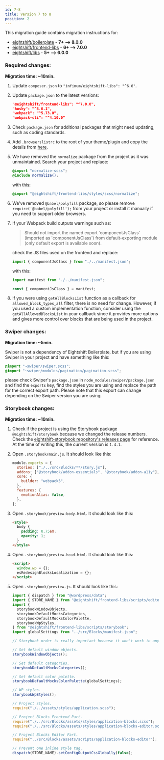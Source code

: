 ```yaml
---
id: 7-8
title: Version 7 to 8
position: 2
---
```


This migration guide contains migration instructions for:

- [eightshift/boilerplate](https://github.com/infinum/eightshift-boilerplate/releases/tag/8.0.0) - **7+ --> 8.0.0**
- [eightshift/frontend-libs](https://github.com/infinum/eightshift-frontend-libs/releases/tag/7.0.0) - **6+ --> 7.0.0**
- [eightshift/libs](https://github.com/infinum/eightshift-libs/releases/tag/6.0.0) - **5+ --> 6.0.0**

### Required changes:

**Migration time: ~10min.**

1. Update `composer.json` to `"infinum/eightshift-libs": "^6.0"`.
2. Update `package.json` to the latest versions:

   ```json
   "@eightshift/frontend-libs": "^7.0.0",
   "husky": "^8.0.1",
   "webpack": "^5.73.0",
   "webpack-cli": "^4.10.0"
   ```

3. Check `package.json` for additional packages that might need updating, such as coding standards.
4. Add `.browserslistrc` to the root of your theme/plugin and copy the details from [here](https://github.com/infinum/eightshift-boilerplate/blob/develop/.browserslistrc).
5. We have removed the `normalize` package from the project as it was unmaintained. Search your project and replace:

   ```scss
   @import "normalize-scss";
   @include normalize();
   ```

   with this:

   ```scss
   @import "@eightshift/frontend-libs/styles/scss/normalize";
   ```

6. We've removed `@babel/polyfill` package, so please remove `require('@babel/polyfill');` from your project or install it manually if you need to support older browsers.
7. If your Webpack build outputs warnings such as:

   > Should not import the named export 'componentJsClass' (imported as 'componentJsClass') from default-exporting module (only default export is available soon).

   check the JS files used on the frontend and replace:

   ```js
   import { componentJsClass } from "./../manifest.json";
   ```

   with this:

   ```js
   import manifest from "./../manifest.json";

   const { componentJsClass } = manifest;
   ```

8. If you were using `getAllBlocksList` function as a callback for `allowed_block_types_all` filter, there is no need for change. However, if you used a custom implementation function, consider using the `getAllAllowedBlocksList` in your callback since it provides more options and gives more control over blocks that are being used in the project.

### Swiper changes:

**Migration time: ~5min.**

Swiper is not a dependency of Eightshift Boilerplate, but if you are using Swiper in your project and have something like this:

```scss
@import "~swiper/swiper.scss";
@import "~swiper/modules/pagination/pagination.scss";
```

please check Swiper's `package.json` in `node_modules/swiper/package.json` and find the `exports` key, find the styles you are using and replace the path for the correct export path. Please note that this export can change depending on the Swiper version you are using.

### Storybook changes:

**Migration time: ~10min.**

1. Check if the project is using the Storybook package `@eightshift/storybook` because we changed the release numbers. Check the [eightshift-storybook repository's releases page](https://github.com/infinum/eightshift-storybook/releases) for reference. At the time of writing this, the current version is `1.4.1`.
2. Open `.storybook/main.js`. It should look like this:

   ```js
   module.exports = {
     stories: ["./../src/Blocks/**/story.js"],
     addons: ["@storybook/addon-essentials", "@storybook/addon-a11y"],
     core: {
       builder: "webpack5",
     },
     features: {
       emotionAlias: false,
     },
   };
   ```

3. Open `.storybook/preview-body.html`. It should look like this:

   ```html
   <style>
     body {
       padding: 0.75em;
       opacity: 1;
     }
   </style>
   ```

4. Open `.storybook/preview-head.html`. It should look like this:

   ```html
   <script>
     window.wp = {};
     esRedesignBlocksLocalization = {};
   </script>
   ```

5. Open `.storybook/preview.js`. It should look like this:

   ```js
   import { dispatch } from "@wordpress/data";
   import { STORE_NAME } from "@eightshift/frontend-libs/scripts/editor/store";
   import {
     storybookWindowObjects,
     storybookDefaultMocksCategories,
     storybookDefaultMocksColorPalette,
     storybookWpStyles,
   } from "@eightshift/frontend-libs/scripts/storybook";
   import globalSettings from "../src/Blocks/manifest.json";

   // Storybook order is really important because it won't work in any configuration. Be careful when changing stuff here.

   // Set default window objects.
   storybookWindowObjects();

   // Set default categories.
   storybookDefaultMocksCategories();

   // Set default color palette.
   storybookDefaultMocksColorPalette(globalSettings);

   // WP styles.
   storybookWpStyles();

   // Project styles.
   require("./../assets/styles/application.scss");

   // Project Blocks Frontend Part.
   require("./../src/Blocks/assets/styles/application-blocks.scss");
   require("./../src/Blocks/assets/styles/application-blocks-editor.scss");

   // Project Blocks Editor Part.
   require("../src/Blocks/assets/scripts/application-blocks-editor");

   // Prevent one inline style tag.
   dispatch(STORE_NAME).setConfigOutputCssGlobally(false);
   ```
